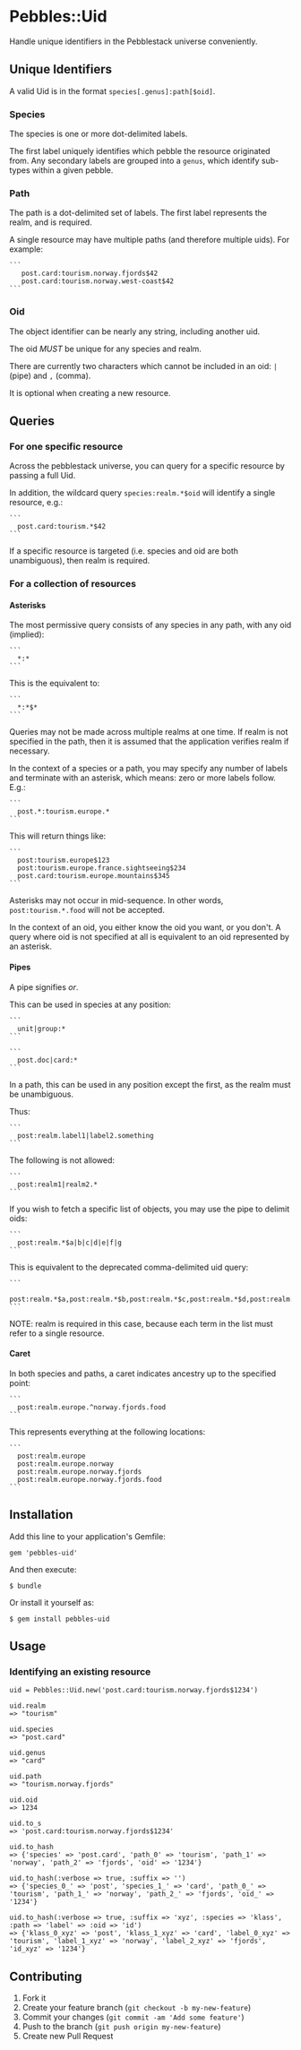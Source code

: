 # Pebbles::Uid

Handle unique identifiers in the Pebblestack universe conveniently.

## Unique Identifiers

A valid Uid is in the format `species[.genus]:path[$oid]`.

### Species

The species is one or more dot-delimited labels.

The first label uniquely identifies which pebble the resource originated from.
Any secondary labels are grouped into a `genus`, which identify sub-types within
a given pebble.

### Path

The path is a dot-delimited set of labels. The first label represents the realm,
and is required.

A single resource may have multiple paths (and therefore multiple uids). For example:

    ```
       post.card:tourism.norway.fjords$42
       post.card:tourism.norway.west-coast$42
    ```

### Oid

The object identifier can be nearly any string, including another uid.

The oid _MUST_ be unique for any species and realm.

There are currently two characters which cannot be included in an oid:
`|` (pipe) and `,` (comma).

It is optional when creating a new resource.

## Queries

### For one specific resource

Across the pebblestack universe, you can query for a specific resource by
passing a full Uid.

In addition, the wildcard query `species:realm.*$oid` will identify a single
resource, e.g.:

    ```
      post.card:tourism.*$42
    ```

If a specific resource is targeted (i.e. species and oid are both unambiguous), then
realm is required.

### For a collection of resources

#### Asterisks

The most permissive query consists of any species in any path, with any oid (implied):

    ```
      *:*
    ```

This is the equivalent to:

    ```
      *:*$*
    ```

Queries may not be made across multiple realms at one time. If realm is not
specified in the path, then it is assumed that the application verifies realm
if necessary.

In the context of a species or a path, you may specify any number of labels and
terminate with an asterisk, which means: zero or more labels follow. E.g.:

    ```
      post.*:tourism.europe.*
    ```

This will return things like:

    ```
      post:tourism.europe$123
      post:tourism.europe.france.sightseeing$234
      post.card:tourism.europe.mountains$345
    ```

Asterisks may not occur in mid-sequence. In other words, `post:tourism.*.food` will
not be accepted.

In the context of an oid, you either know the oid you want, or you don't.  A query
where oid is not specified at all is equivalent to an oid represented by an asterisk.

#### Pipes

A pipe signifies _or_.

This can be used in species at any position:

    ```
      unit|group:*
    ```

    ```
      post.doc|card:*
    ```

In a path, this can be used in any position except the first, as the realm must be unambiguous.

Thus:

    ```
      post:realm.label1|label2.something
    ```

The following is not allowed:

    ```
      post:realm1|realm2.*
    ```

If you wish to fetch a specific list of objects, you may use the pipe to delimit oids:

    ```
      post:realm.*$a|b|c|d|e|f|g
    ```

This is equivalent to the deprecated comma-delimited uid query:

    ```
      post:realm.*$a,post:realm.*$b,post:realm.*$c,post:realm.*$d,post:realm.*$e,post:realm.*$f,post:realm.*$g,
    ```

NOTE: realm is required in this case, because each term in the list must refer to a single resource.

#### Caret

In both species and paths, a caret indicates ancestry up to the specified point:

    ```
      post:realm.europe.^norway.fjords.food
    ```

This represents everything at the following locations:

    ```
      post:realm.europe
      post:realm.europe.norway
      post:realm.europe.norway.fjords
      post:realm.europe.norway.fjords.food
    ```


## Installation

Add this line to your application's Gemfile:

    gem 'pebbles-uid'

And then execute:

    $ bundle

Or install it yourself as:

    $ gem install pebbles-uid

## Usage

### Identifying an existing resource

    uid = Pebbles::Uid.new('post.card:tourism.norway.fjords$1234')

    uid.realm
    => "tourism"

    uid.species
    => "post.card"

    uid.genus
    => "card"

    uid.path
    => "tourism.norway.fjords"

    uid.oid
    => 1234

    uid.to_s
    => 'post.card:tourism.norway.fjords$1234'

    uid.to_hash
    => {'species' => 'post.card', 'path_0' => 'tourism', 'path_1' => 'norway', 'path_2' => 'fjords', 'oid' => '1234'}

    uid.to_hash(:verbose => true, :suffix => '')
    => {'species_0_' => 'post', 'species_1_' => 'card', 'path_0_' => 'tourism', 'path_1_' => 'norway', 'path_2_' => 'fjords', 'oid_' => '1234'}

    uid.to_hash(:verbose => true, :suffix => 'xyz', :species => 'klass', :path => 'label' => :oid => 'id')
    => {'klass_0_xyz' => 'post', 'klass_1_xyz' => 'card', 'label_0_xyz' => 'tourism', 'label_1_xyz' => 'norway', 'label_2_xyz' => 'fjords', 'id_xyz' => '1234'}

## Contributing

1. Fork it
2. Create your feature branch (`git checkout -b my-new-feature`)
3. Commit your changes (`git commit -am 'Add some feature'`)
4. Push to the branch (`git push origin my-new-feature`)
5. Create new Pull Request
